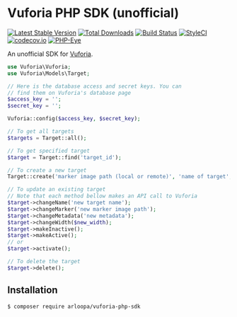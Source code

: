 # Vuforia PHP SDK (unofficial)

[![Latest Stable Version](https://poser.pugx.org/arloopa/vuforia-php-sdk/v/stable.png)](https://packagist.org/packages/arloopa/vuforia-php-sdk)
[![Total Downloads](https://poser.pugx.org/arloopa/vuforia-php-sdk/downloads.png)](https://packagist.org/packages/arloopa/vuforia-php-sdk)
[![Build Status](https://travis-ci.org/arloopa/vuforia-php-sdk.svg?branch=master)](https://travis-ci.org/arloopa/vuforia-php-sdk)
[![StyleCI](https://styleci.io/repos/74761645/shield?style=flat)](https://styleci.io/repos/74761645)
[![codecov.io](https://codecov.io/github/arloopa/vuforia-php-sdk/coverage.svg?branch=master)](https://codecov.io/github/arloopa/vuforia-php-sdk?branch=master)
[![PHP-Eye](https://php-eye.com/badge/arloopa/vuforia-php-sdk/tested.svg?style=flat)](https://php-eye.com/package/arloopa/vuforia-php-sdk)

An unofficial SDK for [Vuforia](https://vuforia.com).

```php
use Vuforia\Vuforia;
use Vuforia\Models\Target;

// Here is the database access and secret keys. You can
// find them on Vuforia's database page
$access_key = '';
$secret_key = '';

Vuforia::config($access_key, $secret_key);

// To get all targets
$targets = Target::all();

// To get specified target
$target = Target::find('target_id');

// To create a new target
Target::create('marker image path (local or remote)', 'name of target', $width, 'metadata', $is_active);

// To update an existing target
// Note that each method bellow makes an API call to Vuforia
$target->changeName('new target name');
$target->changeMarker('new marker image path');
$target->changeMetadata('new metadata');
$target->changeWidth($new_width);
$target->makeInactive();
$target->makeActive();
// or
$target->activate();

// To delete the target
$target->delete();
```

## Installation

```
$ composer require arloopa/vuforia-php-sdk
```
